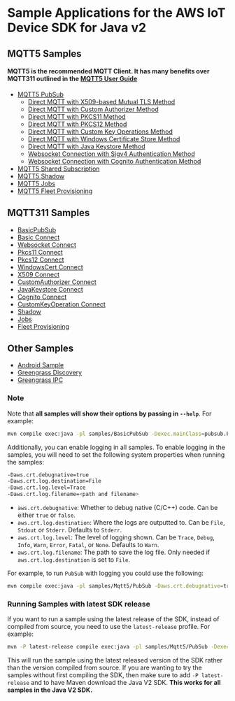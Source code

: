 # Sample Applications for the AWS IoT Device SDK for Java v2

## MQTT5 Samples
#### MQTT5 is the recommended MQTT Client. It has many benefits over MQTT311 outlined in the [MQTT5 User Guide](../documents/MQTT5_Userguide.md)
* [MQTT5 PubSub](./Mqtt5/PubSub/README.md)
    * [Direct MQTT with X509-based Mutual TLS Method](./Mqtt5/PubSub/README.md#direct-mqtt-with-x509-based-mutual-tls-method)
    * [Direct MQTT with Custom Authorizer Method](./Mqtt5/PubSub/README.md#direct-mqtt-with-custom-authorizer-method)
    * [Direct MQTT with PKCS11 Method](./Mqtt5/PubSub/README.md#direct-mqtt-with-pkcs11-method)
    * [Direct MQTT with PKCS12 Method](./Mqtt5/PubSub/README.md#direct-mqtt-with-pkcs12-method)
    * [Direct MQTT with Custom Key Operations Method](./Mqtt5/PubSub/README.md#direct-mqtt-with-custom-key-operation-method)
    * [Direct MQTT with Windows Certificate Store Method](./Mqtt5/PubSub/README.md#direct-mqtt-with-windows-certificate-store-method)
    * [Direct MQTT with Java Keystore Method](./Mqtt5/PubSub/README.md#direct-mqtt-with-java-keystore-method)
    * [Websocket Connection with Sigv4 Authentication Method](./Mqtt5/PubSub/README.md#websocket-connection-with-sigv4-authentication-method)
    * [Websocket Connection with Cognito Authentication Method](./Mqtt5/PubSub/README.md#websocket-connection-with-cognito-authentication-method)
* [MQTT5 Shared Subscription](./Mqtt5/SharedSubscription/README.md)
* [MQTT5 Shadow](./Shadow/README.md)
* [MQTT5 Jobs](./Jobs/README.md)
* [MQTT5 Fleet Provisioning](./FleetProvisioning/README.md)
## MQTT311 Samples
* [BasicPubSub](./BasicPubSub/README.md)
* [Basic Connect](./BasicConnect/README.md)
* [Websocket Connect](./WebsocketConnect/README.md)
* [Pkcs11 Connect](./Pkcs11Connect/README.md)
* [Pkcs12 Connect](./Pkcs12Connect/README.md)
* [WindowsCert Connect](./WindowsCertConnect/README.md)
* [X509 Connect](./X509CredentialsProviderConnect/README.md)
* [CustomAuthorizer Connect](./CustomAuthorizerConnect/README.md)
* [JavaKeystore Connect](./JavaKeystoreConnect/README.md)
* [Cognito Connect](./CognitoConnect/README.md)
* [CustomKeyOperation Connect](./CustomKeyOpsConnect/README.md)
* [Shadow](./Shadow/README.md)
* [Jobs](./Jobs/README.md)
* [Fleet Provisioning](./FleetProvisioning/README.md)
## Other Samples
* [Android Sample](./Android/README.md)
* [Greengrass Discovery](./Greengrass/README.md)
* [Greengrass IPC](./GreengrassIPC/README.md)

### Note

Note that **all samples will show their options by passing in `--help`**. For example:

```sh
mvn compile exec:java -pl samples/BasicPubSub -Dexec.mainClass=pubsub.PubSub -Dexec.args='--help'
```

Additionally, you can enable logging in all samples. To enable logging in the samples, you will need to set the following system properties when running the samples:

```sh
-Daws.crt.debugnative=true
-Daws.crt.log.destination=File
-Daws.crt.log.level=Trace
-Daws.crt.log.filename=<path and filename>
```

* `aws.crt.debugnative`: Whether to debug native (C/C++) code. Can be either `true` or `false`.
* `aws.crt.log.destination`: Where the logs are outputted to. Can be `File`, `Stdout` or `Stderr`. Defaults to `Stderr`.
* `aws.crt.log.level`: The level of logging shown. Can be `Trace`, `Debug`, `Info`, `Warn`, `Error`, `Fatal`, or `None`. Defaults to `Warn`.
* `aws.crt.log.filename`: The path to save the log file. Only needed if `aws.crt.log.destination` is set to `File`.

For example, to run `PubSub` with logging you could use the following:

```sh
mvn compile exec:java -pl samples/Mqtt5/PubSub -Daws.crt.debugnative=true -Daws.crt.log.level=Debug -Daws.crt.log.destionation=Stdout -Dexec.mainClass=pubsub.PubSub -Dexec.args='--endpoint <endpoint> --cert <path to cert> --key <path to key> --ca_file <path to ca file>'
```

### Running Samples with latest SDK release

If you want to run a sample using the latest release of the SDK, instead of compiled from source, you need to use the `latest-release` profile. For example:

```sh
mvn -P latest-release compile exec:java -pl samples/Mqtt5/PubSub -Dexec.mainClass=mqtt5.pubsub.PubSub -Dexec.args='--endpoint <endpoint> --cert <path to certificate> --key <path to private key> --ca_file <path to root CA>'
```

This will run the sample using the latest released version of the SDK rather than the version compiled from source. If you are wanting to try the samples without first compiling the SDK, then make sure to add `-P latest-release` and to have Maven download the Java V2 SDK. **This works for all samples in the Java V2 SDK.**
